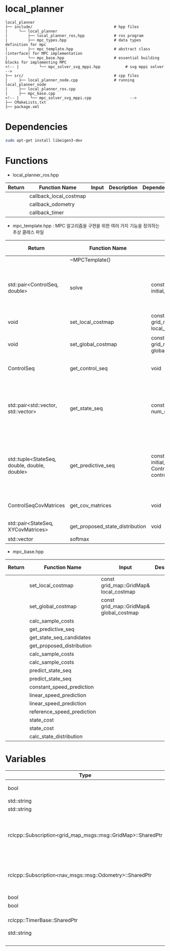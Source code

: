 # local_planner

    local_planner
    ├── include/                                    # hpp files
    |     └── local_planner                           
    |         ├── local_planner_ros,hpp             # ros program
    |         ├── mpc_types.hpp                     # data types definition for mpc
    |         ├── mpc_template.hpp                  # abstract class (interface) for MPC implementation
    |         └── mpc_base.hpp                      # essential building blocks for implementing MPC
    <!-- |         └── mpc_solver_svg_mppi.hpp           # svg mppi solver -->
    ├── src/                                        # cpp files
    |     ├── local_planner_node.cpp                # running local_planner_node
    |     ├── local_planner_ros.cpp
    |     ├── mpc_base.cpp                 
    <!-- |     └── mpc_solver_svg_mppi.cpp                 -->
    ├── CMakeLists.txt                       
    ├── package.xml                           

# Dependencies

```bash
sudo apt-get install libeigen3-dev
```

# Functions

- local_planner_ros.hpp

|Return|Function Name|Input|Description|Dependencies|
|---|---|---|---|---|
||callback_local_costmap||||
||callback_odometry||||
||callback_timer||||

- mpc_template.hpp : MPC 알고리즘을 구현을 위한 여러 가지 기능을 정의하는 추상 클래스 파일

|Return|Function Name|Input|Description|Dependencies function|
|---|---|---|---|---|
||~MPCTemplate()||Deconstructor||
|std::pair<ControlSeq, double>|solve|const State& initial_state|시스템의 초기 상태를 입력으로 받아 업데이트된 제어 시퀀스와 충돌률을 반환하는 solver 함수||
|void|set_local_costmap|const grid_map::GridMap& local_costmap|local costmap 설정 함수||
|void|set_global_costmap|const grid_map::GridMap& global_costmap|global costmap 설정 함수||
|ControlSeq|get_control_seq|void|현재 사용 중인 제어 시퀀스를 반환한다.||
|std::pair<std::vector<StateSeq>, std::vector<double>>|get_state_seq|const int& num_samples|주어진 제어 입력 시퀀스를 기반으로 상태 시퀀스를 예측하고, 이에 대한 비용과 입력 오차를 계산한다.||
||||||
|std::tuple<StateSeq, double, double, double>|get_predictive_seq|const State& initial_state, const ControlSeq& control_input_seq|주어진 제어 입력 시퀀스를 기반으로 상태 시퀀스를 예측하고 이에 대한 비용과 입력 오차를 계산한다.||
|ControlSeqCovMatrices|get_cov_matrices|void|현재 샘플의 공분산 행렬을 반환한다.||
|std::pair<StateSeq, XYCovMatrices>|get_proposed_state_distribution|void|제안된 상태 분포를 반환한다.||
|std::vector<double>|softmax||||

- mpc_base.hpp

|Return|Function Name|Input|Description|Dependencies function|
|---|---|---|---|---|
||set_local_costmap|const grid_map::GridMap& local_costmap|||
||set_global_costmap|const grid_map::GridMap& global_costmap|||
||calc_sample_costs||||
||get_predictive_seq||||
||get_state_seq_candidates||||
||get_proposed_distribution||||
||calc_sample_costs||||
||calc_sample_costs||||
||predict_state_seq||||
||predict_state_seq||||
||constant_speed_prediction||||
||linear_speed_prediction||||
||linear_speed_prediction||||
||reference_speed_prediction||||
||state_cost||||
||state_cost||||
||calc_state_distribution||||

# Variables

|Type|Variable Name|Description|Initialization|Dependencies|
|---|---|---|---|---|
|bool|is_localize_less_mode_|localize 모드 여부||
|std::string|topic_name_local_costmap_|||string|
|std::string|topic_name_odometry_|||string|
|rclcpp::Subscription<grid_map_msgs::msg::GridMap>::SharedPtr|sub_local_costmap_|local costmap에 대한 topic subscriber 객체 smart pointor||grid_map_msgs/msg/grid_map.hpp|
|rclcpp::Subscription<nav_msgs::msg::Odometry>::SharedPtr|sub_odometry_|lodometry에 대한 topic subscriber 객체 smart pointer||nav_msgs/msg/odometry.hpp|
|bool|is_local_costmap_received_||false||
|bool|is_odometry_received_||false||
||||||
|rclcpp::TimerBase::SharedPtr|timer_|타이머 참조 변수||rclcpp|
|std::string|mpc_mode_|||string|
||mpc_solver_|||
